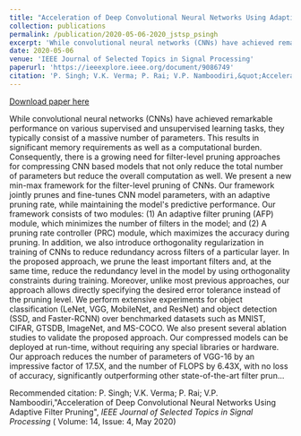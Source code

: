 ```yaml
---
title: "Acceleration of Deep Convolutional Neural Networks Using Adaptive Filter Pruning"
collection: publications
permalink: /publication/2020-05-06-2020_jstsp_psingh
excerpt: 'While convolutional neural networks (CNNs) have achieved remarkable performance on various supervised and unsupervised learning tasks, they typically consist of a massive number of parameters. This results in significant memory requirements as well as a computational burden. Consequently, there is a growing need for filter-level pruning approaches for compressing CNN based models that not only reduce the total number of parameters but reduce the overall computation as well. We present a new min-max framework for the filter-level pruning of CNNs. Our framework jointly prunes and fine-tunes CNN model parameters, with an adaptive pruning rate, while maintaining the model&apos;s predictive performance. Our framework consists of two modules: (1) An adaptive filter pruning (AFP) module, which minimizes the number of filters in the model; and (2) A pruning rate controller (PRC) module, which maximizes the accuracy during pruning. In addition, we also introduce orthogonality regularization in training of CNNs to reduce redundancy across filters of a particular layer. In the proposed approach, we prune the least important filters and, at the same time, reduce the redundancy level in the model by using orthogonality constraints during training. Moreover, unlike most previous approaches, our approach allows directly specifying the desired error tolerance instead of the pruning level. We perform extensive experiments for object classification (LeNet, VGG, MobileNet, and ResNet) and object detection (SSD, and Faster-RCNN) over benchmarked datasets such as MNIST, CIFAR, GTSDB, ImageNet, and MS-COCO. We also present several ablation studies to validate the proposed approach. Our compressed models can be deployed at run-time, without requiring any special libraries or hardware. Our approach reduces the number of parameters of VGG-16 by an impressive factor of 17.5X, and the number of FLOPS by 6.43X, with no loss of accuracy, significantly outperforming other state-of-the-art filter prun...'
date: 2020-05-06
venue: 'IEEE Journal of Selected Topics in Signal Processing'
paperurl: 'https://ieeexplore.ieee.org/document/9086749'
citation: 'P. Singh; V.K. Verma; P. Rai; V.P. Namboodiri,&quot;Acceleration of Deep Convolutional Neural Networks Using Adaptive Filter Pruning&quot;, <i>IEEE Journal of Selected Topics in Signal Processing</i> ( Volume: 14, Issue: 4, May 2020)'
---
```


<a href='https://ieeexplore.ieee.org/document/9086749'>Download paper here</a>

While convolutional neural networks (CNNs) have achieved remarkable performance on various supervised and unsupervised learning tasks, they typically consist of a massive number of parameters. This results in significant memory requirements as well as a computational burden. Consequently, there is a growing need for filter-level pruning approaches for compressing CNN based models that not only reduce the total number of parameters but reduce the overall computation as well. We present a new min-max framework for the filter-level pruning of CNNs. Our framework jointly prunes and fine-tunes CNN model parameters, with an adaptive pruning rate, while maintaining the model&apos;s predictive performance. Our framework consists of two modules: (1) An adaptive filter pruning (AFP) module, which minimizes the number of filters in the model; and (2) A pruning rate controller (PRC) module, which maximizes the accuracy during pruning. In addition, we also introduce orthogonality regularization in training of CNNs to reduce redundancy across filters of a particular layer. In the proposed approach, we prune the least important filters and, at the same time, reduce the redundancy level in the model by using orthogonality constraints during training. Moreover, unlike most previous approaches, our approach allows directly specifying the desired error tolerance instead of the pruning level. We perform extensive experiments for object classification (LeNet, VGG, MobileNet, and ResNet) and object detection (SSD, and Faster-RCNN) over benchmarked datasets such as MNIST, CIFAR, GTSDB, ImageNet, and MS-COCO. We also present several ablation studies to validate the proposed approach. Our compressed models can be deployed at run-time, without requiring any special libraries or hardware. Our approach reduces the number of parameters of VGG-16 by an impressive factor of 17.5X, and the number of FLOPS by 6.43X, with no loss of accuracy, significantly outperforming other state-of-the-art filter prun...

Recommended citation: P. Singh; V.K. Verma; P. Rai; V.P. Namboodiri,"Acceleration of Deep Convolutional Neural Networks Using Adaptive Filter Pruning", <i>IEEE Journal of Selected Topics in Signal Processing</i> ( Volume: 14, Issue: 4, May 2020)